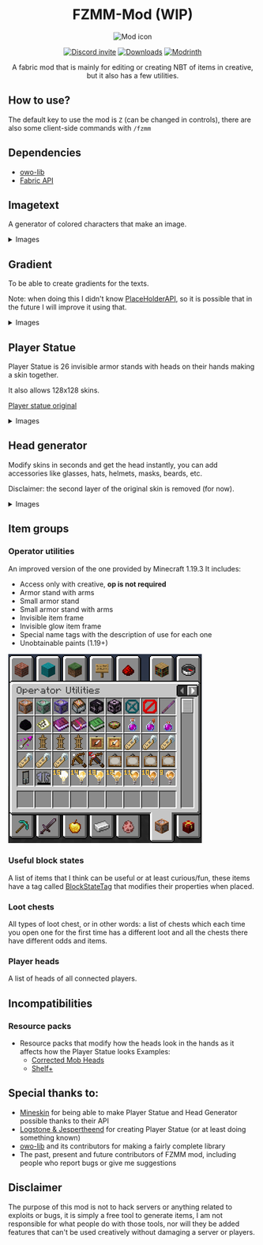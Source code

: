 <div align='center'>

# FZMM-Mod (WIP)


![Mod icon](src/main/resources/assets/fzmm/icon.png)


[![Discord invite](https://img.shields.io/badge/Discord-5865F2?logo=discord&logoColor=white&style=for-the-badge&logo=appveyor)](https://discord.com/invite/y3GcaUNgCr)
[![Downloads](https://img.shields.io/github/downloads/Zailer43/FZMM-Mod/total?color=red&logo=github&style=for-the-badge)](https://github.com/Zailer43/FZMM-Mod/actions)
[![Modrinth](https://modrinth-utils.vercel.app/api/badge/downloads?id=fzmm&logo=true&style=for-the-badge)](https://modrinth.com/mod/fzmm)


A fabric mod that is mainly for editing or creating NBT of items in creative, but it also has a few utilities.

</div>

## How to use?
The default key to use the mod is `Z` (can be changed in controls), there are also some client-side commands with `/fzmm`

## Dependencies
* [owo-lib](https://modrinth.com/mod/owo-lib)
* [Fabric API](https://modrinth.com/mod/fabric-api)

## Imagetext
A generator of colored characters that make an image.

<details>
<summary>Images</summary>

### Lore 

![Imagetext lore](images/imagetext_lore.png)

### Book page

![Imagetext lore](images/imagetext_book_page.png)

### Book tooltip

![Imagetext lore](images/imagetext_book_tooltip.png)

### Hologram

![Imagetext lore](images/imagetext_hologram.png)

### GUI

![Imagetext gui](images/imagetext_gui.png)

</details>

## Gradient
To be able to create gradients for the texts.

Note: when doing this I didn't know [PlaceHolderAPI](https://github.com/Patbox/FabricPlaceholderAPI), so it is possible that in the future I will improve it using that.

<details>
<summary>Images</summary>

### Two colors

![Two colors](images/gradient_two_colors.png)

### Rainbow

![Rainbow](images/gradient_rainbow.png)

### Item example

![Item example](images/gradient_item.png)

</details>

## Player Statue
Player Statue is 26 invisible armor stands with heads on their hands making a skin together.

It also allows 128x128 skins.

[Player statue original](https://statue.jespertheend.com/)

<details>
<summary>Images</summary>

### Skin 64x64

![Skin 64x64](images/player_statue_64.png)

### Skin 128x128

![Skin 128x128](images/player_statue_128.png)

### Armor stands

![Player statue armor stands](images/player_statue_armor_stands.png)

### GUI

![Player statue GUI](images/player_statue_gui.png)

</details>

## Head generator
Modify skins in seconds and get the head instantly, you can add accessories like glasses, hats, helmets, masks, beards, etc.

Disclaimer: the second layer of the original skin is removed (for now).

<details>
<summary>Images</summary>

### GUI

![Head generator GUI](images/head_generator_gui.png)
![Head generator GUI layers](images/head_generator_gui_layers.png)

### Examples

![Examples](images/head_generator_examples.png)

</details>

## Item groups

### Operator utilities

An improved version of the one provided by Minecraft 1.19.3
It includes:

- Access only with creative, **op is not required**
- Armor stand with arms
- Small armor stand
- Small armor stand with arms
- Invisible item frame
- Invisible glow item frame
- Special name tags with the description of use for each one
- Unobtainable paints (1.19+)


![Unobtainable items](images/operator_utilities.png)

### Useful block states

A list of items that I think can be useful or at least curious/fun, these items have a tag called [BlockStateTag](https://minecraft.fandom.com/wiki/Block_states) that modifies their properties when placed.

### Loot chests

All types of loot chest, or in other words: a list of chests which each time you open one for the first time has a different loot and all the chests there have different odds and items.

### Player heads

A list of heads of all connected players.

## Incompatibilities

### Resource packs

* Resource packs that modify how the heads look in the hands as it affects how the Player Statue looks
  Examples:
  - [Corrected Mob Heads](https://modrinth.com/resourcepack/corrected-mob-heads)
  - [Shelf+](https://www.curseforge.com/minecraft/texture-packs/shelf)

## Special thanks to:
- [Mineskin](https://mineskin.org) for being able to make Player Statue and Head Generator possible thanks to their API
- [Logstone & Jespertheend](https://statue.jespertheend.com) for creating Player Statue (or at least doing something known)
- [owo-lib](https://github.com/wisp-forest/owo-lib) and its contributors for making a fairly complete library
- The past, present and future contributors of FZMM mod, including people who report bugs or give me suggestions 

## Disclaimer

The purpose of this mod is not to hack servers or anything related to exploits or bugs, it is simply a free tool to generate items, I am not responsible for what people do with those tools, nor will they be added features that can't be used creatively without damaging a server or players.